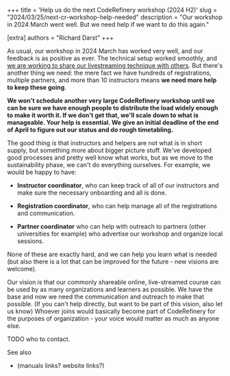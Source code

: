 +++
title = 'Help us do the next CodeRefinery workshop (2024 H2)'
slug = "2024/03/25/next-cr-workshop-help-needed"
description = "Our workshop in 2024 March went well.  But we need help if we want to do this again."

[extra]
authors = "Richard Darst"
+++

As usual, our workshop in 2024 March has worked very well, and our
feedback is as positive as ever.  The technical setup worked smoothly,
and [we are working to share our livestreaming technique with
others](@/blog/2024-03-17-streaming-training-workshop.md).  But
there's another thing we need: the mere fact we have hundreds of
registrations, multiple partners, and more than 10 instructors means
**we need more help to keep these going**.

**We won't schedule another very large CodeRefinery workshop until we can be sure
we have enough people to distribute the load widely enough to make it
worth it.  If we don't get that, we'll scale down to what is
manageable.  Your help is essential.  We give an initial deadline of
the end of April to figure out our status and do rough timetabling.**

The good thing is that instructors and helpers are not what is in
short supply, but something more about bigger picture stuff.  We've
developed good processes and pretty well know what works, but as we
move to the sustainability phase, we can't do everything ourselves.
For example, we would be happy to have:

* **Instructor coordinator**, who can keep track of all of our
  instructors and make sure the necessary onboarding and all is done.

* **Registration coordinator**, who can help manage all of the
  registrations and communication.

* **Partner coordinator** who can help with outreach to partners
  (other universities for example) who advertise our workshop and
  organize local sessions.

None of these are exactly hard, and we can help you learn what is
needed (but also there is a lot that can be improved for the future -
new visions are welcome).

Our vision is that our commonly shareable online, live-streamed course
can be used by as many organizations and learners as possible.  We
have the base and now we need the communication and outreach to make
that possible.  (If you can't help directly, but want to be part of
this vision, also let us know)  Whoever joins would basically become
part of CodeRefinery for the purposes of organization - your voice
would matter as much as anyone else.

TODO who to contact.

See also
* (manuals links?  website links?)
